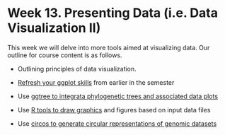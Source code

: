 # Week 13. Presenting Data (i.e. Data Visualization II)

This week we will delve into more tools aimed at visualizing data. Our outline for course content is as follows.

- Outlining principles of data visualization.

- [Refresh your ggplot skills](https://dbsloan.github.io/CM515/SP24/ggplot/) from earlier in the semester

- Use [ggtree to integrata phylogenetic trees and associated data plots](https://dbsloan.github.io/CM515/SP24/ggtree/)

- Use [R tools to draw graphics](https://dbsloan.github.io/CM515/SP24/r_figure_drawing/) and figures based on input data files

- Use [circos to generate circular representations of genomic datasets](https://dbsloan.github.io/CM515/SP24/circos/)